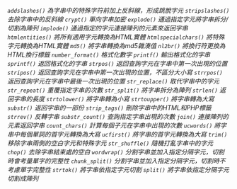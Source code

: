 *`addslashes()` 為字串中的特殊字符前加上反斜線，形成跳脫字元*
*`stripslashes()` 去除字串中的反斜線*
*`crypt()` 單向字串加密*
*`explode()` 通過指定字元將字串拆分/切割為陣列*
*`implode()` 通過指定的字元連接陣列的元素來返回字串*
*`htmlentities()` 將所有適用字元轉換為HTML實體*
*`htmlspecialchars()` 將特殊字元轉換為HTML實體*
*`md5()` 將字串轉換為md5雜湊值*
*`nl2br()` 將換行符更換為HTML換行標籤*
*`number_format()` 格式化數字*
*`printf()`	輸出格式化的字串*
*`sprintf()` 返回格式化的字串*
*`strpos()` 返回查詢字元在字串中第一次出現的位置*
*`stripos()` 返回查詢字元在字串中第一次出現的位置，不區分大小寫*
*`strrpos()` 返回查詢字元在字串中最後一次出現的位置*
*`str_replace()` 取代字串中的字元*
*`str_repeat()` 重覆指定字串的次數*
*`str_split()` 將字串拆分為陣列*
*`strlen()` 返回字串的長度*
*`strtolower()` 將字串轉為小寫*
*`strtoupper()` 將字串轉為大寫*
*`substr()` 返回字串的一部份*
*`strip_tags()` 刪除字串中的HTML和PHP標籤*
*`strrev()` 反轉字串*
*`substr_count()` 查詢指定字串出現的次數*
*`join()` 連接陣列的元素返回字串*
*`count_chars()` 計算每個子元在字串中出現的次數*
*`ucwords()` 將字串中每個單詞的首字元轉換為大寫*
*`ucfirst()` 將字串的首字元轉換為大寫*
*`trim()`  移除字串兩側的空白字元和特殊字元*
*`str_shuffle()` 隨機打亂字串中的字元*
*`chop()` 去除字串結束處的空白*
*`wordwrap()` 分割字串並加入指定分隔字元，切割時會考量單字的完整性*
*`chunk_split()` 分割字串並加入指定分隔字元，切割時不考慮單字完整性*
*`strtok()` 將字串依指定字元切割*
*`split()` 將字串依指定分隔字元切割成陣列*